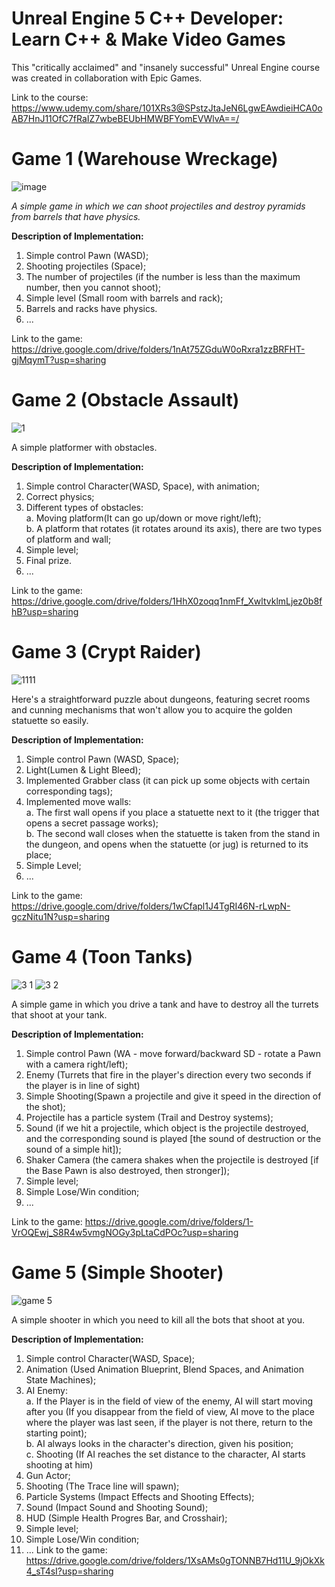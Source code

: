# Unreal Engine 5 C++ Developer: Learn C++ & Make Video Games
This "critically acclaimed" and "insanely successful" Unreal Engine course was created in collaboration with Epic Games.

Link to the course: https://www.udemy.com/share/101XRs3@SPstzJtaJeN6LgwEAwdieiHCA0oAB7HnJ11OfC7fRaIZ7wbeBEUbHMWBFYomEVWlvA==/

# Game 1 (Warehouse Wreckage)
![image](https://github.com/Nazar-1k/Unreal_Engine_5_Curs-1/assets/82716260/1769e4e5-5158-41f2-b774-1e1160ec6469)

_A simple game in which we can shoot projectiles and destroy pyramids from barrels that have physics._

**Description of Implementation:**
1. Simple control Pawn (WASD);
2. Shooting projectiles (Space);
3. The number of projectiles (if the number is less than the maximum number, then you cannot shoot);
4. Simple level (Small room with barrels and rack);
5. Barrels and racks have physics.
6. ...

Link to the game: https://drive.google.com/drive/folders/1nAt75ZGduW0oRxra1zzBRFHT-gjMqymT?usp=sharing

# Game 2 (Obstacle Assault)
![1](https://github.com/Nazar-1k/Unreal_Engine_5_Curs-1/assets/82716260/e5c61ebd-5e39-48a4-97f6-c2f38db9651c)

A simple platformer with obstacles.

**Description of Implementation:**
1. Simple control Сharacter(WASD, Space), with animation;
2. Сorrect physics;
3. Different types of obstacles:  
    a. Moving platform(It can go up/down or move right/left);  
    b. A platform that rotates (it rotates around its axis), there are two types of platform and wall;  
4.  Simple level;
5.  Final prize.
6. ...

Link to the game: https://drive.google.com/drive/folders/1HhX0zoqq1nmFf_XwltvklmLjez0b8fhB?usp=sharing

# Game 3 (Crypt Raider)
![1111](https://github.com/Nazar-1k/Unreal_Engine_5_Curs-1/assets/82716260/dcfb8030-d79f-464b-99f1-70f8948e9248)

Here's a straightforward puzzle about dungeons, featuring secret rooms and cunning mechanisms that won't allow you to acquire the golden statuette so easily.

**Description of Implementation:**
1. Simple control Pawn (WASD, Space);  
2. Light(Lumen & Light Bleed);  
3. Implemented Grabber class (it can pick up some objects with certain corresponding tags);  
4. Implemented move walls:  
       a. The first wall opens if you place a statuette next to it (the trigger that opens a secret passage works);  
       b. The second wall closes when the statuette is taken from the stand in the dungeon, and opens when the statuette (or jug) is returned to its place;  
6. Simple Level;  
8. ...


Link to the game: https://drive.google.com/drive/folders/1wCfapl1J4TgRI46N-rLwpN-gczNitu1N?usp=sharing

# Game 4 (Toon Tanks)
![3 1](https://github.com/Nazar-1k/Unreal_Engine_5_Curs-1/assets/82716260/81b427dc-5af7-458a-9718-b247f6289249)
![3 2](https://github.com/Nazar-1k/Unreal_Engine_5_Curs-1/assets/82716260/0ba03d52-f285-49aa-9607-e226c0ac5b87)

A simple game in which you drive a tank and have to destroy all the turrets that shoot at your tank.

**Description of Implementation:**
1. Simple control Pawn (WA - move forward/backward SD - rotate a Pawn with a camera right/left);
2. Enemy (Turrets that fire in the player's direction every two seconds if the player is in line of sight)
3. Simple Shooting(Spawn a projectile and give it speed in the direction of the shot);
4. Projectile has a particle system (Trail and Destroy systems);
5. Sound (if we hit a projectile, which object is the projectile destroyed, and the corresponding sound is played [the sound of destruction or the sound of a simple hit]);  
6. Shaker Camera (the camera shakes when the projectile is destroyed [if the Base Pawn is also destroyed, then stronger]);
7. Simple level;  
8. Simple Lose/Win condition;  
9. ...

Link to the game: https://drive.google.com/drive/folders/1-VrOQEwj_S8R4w5vmgNOGy3pLtaCdPOc?usp=sharing

# Game 5 (Simple Shooter)
![game 5](https://github.com/Nazar-1k/Unreal_Engine_5_Curs-1/assets/82716260/51cfec85-9f49-485c-a627-39b7e0df8ca6)

A simple shooter in which you need to kill all the bots that shoot at you.

**Description of Implementation:**
1. Simple control Сharacter(WASD, Space);
2. Animation (Used Animation Blueprint, Blend Spaces, and Animation State Machines);
3. AI Enemy:  
    a. If the Player is in the field of view of the enemy, AI will start moving after you (If you disappear from the field of view, AI move to the place where the player was last seen, if the player is not there, return to the starting point);  
    b. AI always looks in the character's direction, given his position;  
    c. Shooting (If AI reaches the set distance to the character, AI starts shooting at him)
4. Gun Actor;    
5. Shooting (The Trace line will spawn);
6. Particle Systems (Impact Effects and Shooting Effects);  
7. Sound (Impact Sound and Shooting Sound); 
8. HUD (Simple Health Progres Bar, and Crosshair);  
9. Simple level;
10. Simple Lose/Win condition;
11. ...
Link to the game: https://drive.google.com/drive/folders/1XsAMs0gTONNB7Hd11U_9jOkXk4_sT4sI?usp=sharing
